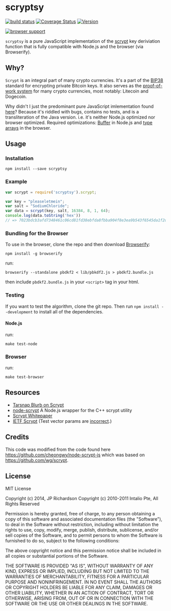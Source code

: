 scryptsy
========

[![build status](https://secure.travis-ci.org/cryptocoinjs/scryptsy.png)](http://travis-ci.org/cryptocoinjs/scryptsy)
[![Coverage Status](https://img.shields.io/coveralls/cryptocoinjs/scryptsy.svg)](https://coveralls.io/r/cryptocoinjs/scryptsy)
[![Version](http://img.shields.io/npm/v/scryptsy.svg)](https://www.npmjs.org/package/scryptsy)

[![browser support](https://ci.testling.com/cryptocoinjs/scryptsy.png)](https://ci.testling.com/cryptocoinjs/scryptsy)

`scryptsy` is a pure JavaScript implementation of the [scrypt][wiki] key deriviation function that is fully compatible with Node.js and the browser (via Browserify). 




Why?
----

`Scrypt` is an integral part of many crypto currencies. It's a part of the [BIP38](https://github.com/bitcoin/bips/blob/master/bip-0038.mediawiki) standard for encrypting private Bitcoin keys. It also serves as the [proof-of-work system](http://en.wikipedia.org/wiki/Proof-of-work_system) for many crypto currencies, most notably: Litecoin and Dogecoin.

Why didn't I just the predominant pure JavaScript imlementation found [here](https://github.com/cheongwy/node-scrypt-js)? Because it's riddled with bugs, contains no tests, and is a transliteration of the Java version. i.e. it's neither Node.js optimized nor browser optimized. Required optimizations: [Buffer](http://nodejs.org/api/buffer.html) in Node.js and [type arrays](https://developer.mozilla.org/en-US/docs/Web/JavaScript/Typed_arrays) in the browser.



Usage
-----

### Installation

    npm install --save scryptsy


### Example

```js
var scrypt = require('scryptsy').scrypt;

var key = "pleaseletmein";
var salt = "SodiumChloride";
var data = scrypt(key, salt, 16384, 8, 1, 64);
console.log(data.toString('hex')) 
// => 7023bdcb3afd7348461c06cd81fd38ebfda8fbba904f8e3ea9b543f6545da1f2d5432955613f0fcf62d49705242a9af9e61e85dc0d651e40dfcf017b45575887
```

### Bundling for the Browser

To use in the browser, clone the repo and then download [Browserify](https://github.com/substack/node-browserify):

    npm install -g browserify

run:

    browserify --standalone pbdkf2 < lib/pbkdf2.js > pbdkf2.bundle.js

then include `pbdkf2.bundle.js` in your `<script>` tag in your html. 


### Testing

If you want to test the algorithm, clone the git repo. Then run `npm install --development` to install all of the dependencies.

#### Node.js

run:

    make test-node

### Browser

run:

    make test-browser


Resources
---------
- [Tarsnap Blurb on Scrypt][tarsnap]
- [node-scrypt](https://github.com/barrysteyn/node-scrypt) A Node.js wrapper for the C++ scrypt utility
- [Scrypt Whitepaper](http://www.tarsnap.com/scrypt/scrypt.pdf)
- [IETF Scrypt](https://tools.ietf.org/html/draft-josefsson-scrypt-kdf-00) (Test vector params are [incorrect](https://twitter.com/dchest/status/247734446881640448).)


Credits
-------

This code was modified from the code found here https://github.com/cheongwy/node-scrypt-js which was based on https://github.com/wg/scrypt.


License
-------

MIT License

Copyright (c) 2014, JP Richardson Copyright (c) 2010-2011 Intalio Pte, All Rights Reserved

Permission is hereby granted, free of charge, to any person obtaining a copy of this software and associated documentation files (the "Software"), to deal in the Software without restriction, including without limitation the rights to use, copy, modify, merge, publish, distribute, sublicense, and/or sell copies of the Software, and to permit persons to whom the Software is furnished to do so, subject to the following conditions:

The above copyright notice and this permission notice shall be included in all copies or substantial portions of the Software.

THE SOFTWARE IS PROVIDED "AS IS", WITHOUT WARRANTY OF ANY KIND, EXPRESS OR IMPLIED, INCLUDING BUT NOT LIMITED TO THE WARRANTIES OF MERCHANTABILITY, FITNESS FOR A PARTICULAR PURPOSE AND NONINFRINGEMENT. IN NO EVENT SHALL THE AUTHORS OR COPYRIGHT HOLDERS BE LIABLE FOR ANY CLAIM, DAMAGES OR OTHER LIABILITY, WHETHER IN AN ACTION OF CONTRACT, TORT OR OTHERWISE, ARISING FROM, OUT OF OR IN CONNECTION WITH THE SOFTWARE OR THE USE OR OTHER DEALINGS IN THE SOFTWARE.


[wiki]: http://en.wikipedia.org/wiki/Scrypt
[tarsnap]: http://www.tarsnap.com/scrypt.html